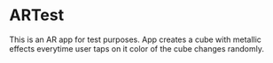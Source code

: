 # ARTest
This is an AR app for test purposes. App creates a cube with metallic effects everytime user taps on it color of the cube changes randomly.

